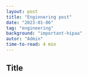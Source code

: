 ```yaml
---
layout: post
title: "Enginnering post"
date: "2023-01-06"
tag: "engineering"
background: "important-hipaa"
autor: "Admin"
time-to-read: 4 min
---
```


## Title